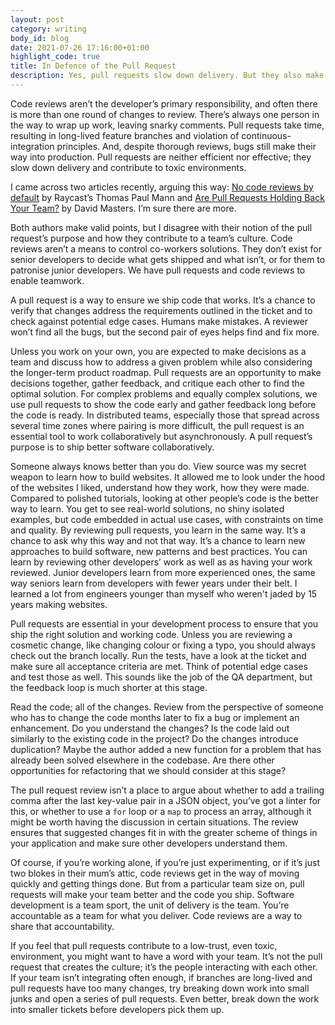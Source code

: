 ```yaml
---
layout: post
category: writing
body_id: blog
date: 2021-07-26 17:16:00+01:00
highlight_code: true
title: In Defence of the Pull Request
description: Yes, pull requests slow down delivery. But they also make your team better and the code you ship.
---
```


Code reviews aren’t the developer’s primary responsibility, and often there is more than one round of changes to review. There’s always one person in the way to wrap up work, leaving snarky comments. Pull requests take time, resulting in long-lived feature branches and violation of continuous-integration principles. And, despite thorough reviews, bugs still make their way into production. Pull requests are neither efficient nor effective; they slow down delivery and contribute to toxic environments. 

I came across two articles recently, arguing this way: [No code reviews by default](https://raycast.com/blog/no-code-reviews-by-default/)  by Raycast’s Thomas Paul Mann and [Are Pull Requests Holding Back Your Team?](https://betterprogramming.pub/are-pull-requests-holding-back-your-team-e8aec48986c2) by David Masters. I’m sure there are more. 

Both authors make valid points, but I disagree with their notion of the pull request’s purpose and how they contribute to a team’s culture. Code reviews aren’t a means to control co-workers solutions. They don’t exist for senior developers to decide what gets shipped and what isn’t, or for them to patronise junior developers. We have pull requests and code reviews to enable teamwork. 

A pull request is a way to ensure we ship code that works. It’s a chance to verify that changes address the requirements outlined in the ticket and to check against potential edge cases. Humans make mistakes. A reviewer won’t find all the bugs, but the second pair of eyes helps find and fix more.

Unless you work on your own, you are expected to make decisions as a team and discuss how to address a given problem while also considering the longer-term product roadmap. Pull requests are an opportunity to make decisions together, gather feedback, and critique each other to find the optimal solution. For complex problems and equally complex solutions, we use pull requests to show the code early and gather feedback long before the code is ready. In distributed teams, especially those that spread across several time zones where pairing is more difficult, the pull request is an essential tool to work collaboratively but asynchronously. A pull request’s purpose is to ship better software collaboratively. 

Someone always knows better than you do. View source was my secret weapon to learn how to build websites. It allowed me to look under the hood of the websites I liked, understand how they work, how they were made. Compared to polished tutorials, looking at other people’s code is the better way to learn. You get to see real-world solutions, no shiny isolated examples, but code embedded in actual use cases, with constraints on time and quality. By reviewing pull requests, you learn in the same way. It’s a chance to ask why this way and not that way. It’s a chance to learn new approaches to build software, new patterns and best practices. You can learn by reviewing other developers’ work as well as as having your work reviewed. Junior developers learn from more experienced ones, the same way seniors learn from developers with fewer years under their belt. I learned a lot from engineers younger than myself who weren't jaded by 15 years making websites.

Pull requests are essential in your development process to ensure that you ship the right solution and working code. Unless you are reviewing a cosmetic change, like changing colour or fixing a typo, you should always check out the branch locally. Run the tests, have a look at the ticket and make sure all acceptance criteria are met. Think of potential edge cases and test those as well. This sounds like the job of the QA department, but the feedback loop is much shorter at this stage. 

Read the code; all of the changes. Review from the perspective of someone who has to change the code months later to fix a bug or implement an enhancement. Do you understand the changes? Is the code laid out similarly to the existing code in the project? Do the changes introduce duplication? Maybe the author added a new function for a problem that has already been solved elsewhere in the codebase. Are there other opportunities for refactoring that we should consider at this stage?

The pull request review isn’t a place to argue about whether to add a trailing comma after the last key-value pair in a JSON object, you’ve got a linter for this, or whether to use a `for` loop or a `map` to process an array, although it might be worth having the discussion in certain situations. The review ensures that suggested changes fit in with the greater scheme of things in your application and make sure other developers understand them. 

Of course, if you’re working alone, if you’re just experimenting, or if it’s just two blokes in their mum’s attic, code reviews get in the way of moving quickly and getting things done. But from a particular team size on, pull requests will make your team better and the code you ship. Software development is a team sport, the unit of delivery is the team. You’re accountable as a team for what you deliver. Code reviews are a way to share that accountability.

If you feel that pull requests contribute to a low-trust, even toxic, environment, you might want to have a word with your team. It’s not the pull request that creates the culture; it’s the people interacting with each other. If your team isn’t integrating often enough, if branches are long-lived and pull requests have too many changes, try breaking down work into small junks and open a series of pull requests. Even better, break down the work into smaller tickets before developers pick them up. 